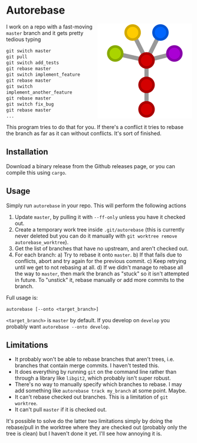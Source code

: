 # Autorebase

<img align="right" src="logo.svg">

I work on a repo with a fast-moving `master` branch and it gets pretty tedious typing

```
git switch master
git pull
git switch add_tests
git rebase master
git switch implement_feature
git rebase master
git switch implement_another_feature
git rebase master
git switch fix_bug
git rebase master
...
```

This program tries to do that for you. If there's a conflict it tries to rebase the branch as far as it can without conflicts. It's sort of finished.

## Installation

Download a binary release from the Github releases page, or you can compile this using `cargo`.

## Usage

Simply run `autorebase` in your repo. This will perform the following actions

1. Update `master`, by pulling it with `--ff-only` unless you have it checked out.
2. Create a temporary work tree inside `.git/autorebase` (this is currently never deleted but you can do it manually with `git worktree remove autorebase_worktree`).
3. Get the list of branches that have no upstream, and aren't checked out.
4. For each branch:
   a) Try to rebase it onto `master`.
   b) If that fails due to conflicts, abort and try again for the previous commit.
   c) Keep retrying until we get to not rebasing at all.
   d) If we didn't manage to rebase all the way to `master`, then mark the branch as "stuck" so it isn't attempted in future. To "unstick" it, rebase manually or add more commits to the branch.

Full usage is:

    autorebase [--onto <target_branch>]

`<target_branch>` is `master` by default. If you develop on `develop` you probably want `autorebase --onto develop`.

## Limitations

* It probably won't be able to rebase branches that aren't trees, i.e. branches that contain merge commits. I haven't tested this.
* It does everything by running `git` on the command line rather than through a library like `libgit2`, which probably isn't super robust.
* There's no way to manually specify which branches to rebase. I may add something like `autorebase track my_branch` at some point. Maybe.
* It can't rebase checked out branches. This is a limitation of `git worktree`.
* It can't pull `master` if it is checked out.

It's possible to solve do the latter two limitations simply by doing the rebase/pull in the worktree where they are checked out (probably only the tree is clean) but I haven't done it yet. I'll see how annoying it is.

